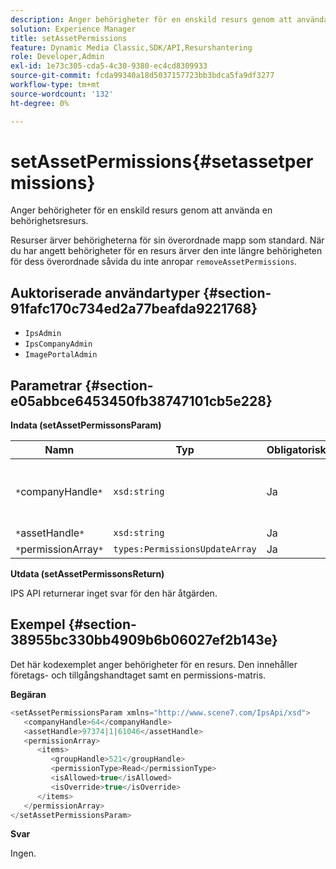 ```yaml
---
description: Anger behörigheter för en enskild resurs genom att använda en behörighetsresurs.
solution: Experience Manager
title: setAssetPermissions
feature: Dynamic Media Classic,SDK/API,Resurshantering
role: Developer,Admin
exl-id: 1e73c305-cda5-4c30-9380-ec4cd8309933
source-git-commit: fcda99340a18d5037157723bb3bdca5fa9df3277
workflow-type: tm+mt
source-wordcount: '132'
ht-degree: 0%

---
```


# setAssetPermissions{#setassetpermissions}

Anger behörigheter för en enskild resurs genom att använda en behörighetsresurs.

Resurser ärver behörigheterna för sin överordnade mapp som standard. När du har angett behörigheter för en resurs ärver den inte längre behörigheten för dess överordnade såvida du inte anropar `removeAssetPermissions`.

## Auktoriserade användartyper {#section-91fafc170c734ed2a77beafda9221768}

* `IpsAdmin`
* `IpsCompanyAdmin`
* `ImagePortalAdmin`

## Parametrar {#section-e05abbce6453450fb38747101cb5e228}

**Indata (setAssetPermissonsParam)**

| Namn | Typ | Obligatoriskt | Beskrivning |
|---|---|---|---|
| `*`companyHandle`*` | `xsd:string` | Ja | Referensen till det företag som innehåller mappen som du vill arbeta med. |
| `*`assetHandle`*` | `xsd:string` | Ja | Mappreferens. |
| `*`permissionArray`*` | `types:PermissionsUpdateArray` | Ja | Behörighetsmatris. |

**Utdata (setAssetPermissonsReturn)**

IPS API returnerar inget svar för den här åtgärden.

## Exempel {#section-38955bc330bb4909b6b06027ef2b143e}

Det här kodexemplet anger behörigheter för en resurs. Den innehåller företags- och tillgångshandtaget samt en permissions-matris.

**Begäran**

```java
<setAssetPermissionsParam xmlns="http://www.scene7.com/IpsApi/xsd">
   <companyHandle>64</companyHandle>
   <assetHandle>97374|1|61046</assetHandle>
   <permissionArray>
      <items>
         <groupHandle>521</groupHandle>
         <permissionType>Read</permissionType>
         <isAllowed>true</isAllowed>
         <isOverride>true</isOverride>
      </items>
   </permissionArray>
</setAssetPermissionsParam>
```

**Svar**

Ingen.
